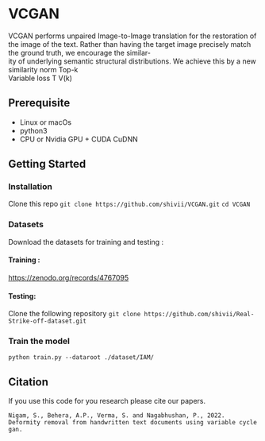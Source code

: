 # VCGAN

VCGAN performs unpaired Image-to-Image translation for the restoration of the image of the text. Rather  than  having  the  target  image  precisely  match the ground truth, we encourage the similar-  
ity of underlying semantic structural distributions.  We achieve this by a new similarity norm Top-k  
Variable loss  T V(k)

## Prerequisite
* Linux or macOs
* python3
* CPU or Nvidia GPU + CUDA CuDNN

## Getting Started
### Installation
Clone this repo
`git clone https://github.com/shivii/VCGAN.git`
`cd VCGAN`
### Datasets
Download the datasets for training and testing :
#### Training : 
https://zenodo.org/records/4767095
#### Testing: 
Clone the following repository
```git clone https://github.com/shivii/Real-Strike-off-dataset.git```
### Train the model
```python train.py --dataroot ./dataset/IAM/```
## Citation
If you use this code for you research please cite our papers.
```
Nigam, S., Behera, A.P., Verma, S. and Nagabhushan, P., 2022. Deformity removal from handwritten text documents using variable cycle gan.
```
